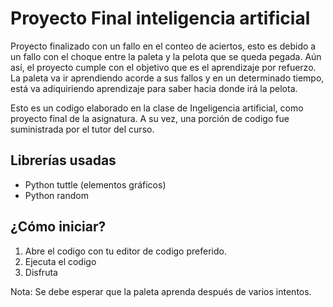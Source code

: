 # Proyecto Final inteligencia artificial

Proyecto finalizado con un fallo en el conteo de aciertos, esto es debido a un fallo con el choque entre la paleta y la pelota que se queda pegada.
Aún así, el proyecto cumple con el objetivo que es el aprendizaje por refuerzo. La paleta va ir aprendiendo acorde a sus fallos y en un determinado tiempo, está va adiquiriendo aprendizaje para saber hacia donde irá la pelota. 

Esto es un codigo elaborado en la clase de Ingeligencia artificial, como proyecto final de la asignatura. A su vez, una porción de codigo fue suministrada por el tutor del curso. 


## Librerías usadas

- Python tuttle (elementos gráficos)
- Python random 

## ¿Cómo iniciar? 

1. Abre el codigo con tu editor de codigo preferido.
2. Ejecuta el codigo
3. Disfruta

Nota: Se debe esperar que la paleta aprenda después de varios intentos. 
